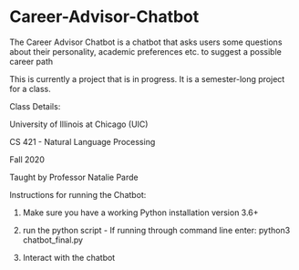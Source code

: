 # Career-Advisor-Chatbot
The Career Advisor Chatbot is a chatbot that asks users some questions about their personality, academic preferences etc. to suggest a possible career path


This is currently a project that is in progress. 
It is a semester-long project for a class.

Class Details:

University of Illinois at Chicago (UIC)

CS 421 - Natural Language Processing

Fall 2020

Taught by Professor Natalie Parde




Instructions for running the Chatbot:

1. Make sure you have a working Python installation version 3.6+


2. run the python script - If running through command line enter: python3 chatbot_final.py


3. Interact with the chatbot
